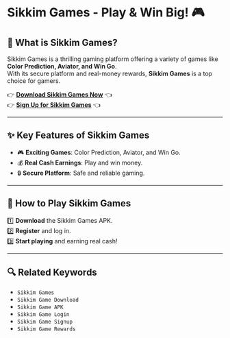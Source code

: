 # Sikkim Games - Play & Win Big! 🎮

## 🎯 What is Sikkim Games?  
Sikkim Games is a thrilling gaming platform offering a variety of games like **Color Prediction, Aviator, and Win Go**.  
With its secure platform and real-money rewards, **Sikkim Games** is a top choice for gamers.  

👉 **[Download Sikkim Games Now](#)** 👈  
👉 **[Sign Up for Sikkim Games](#)** 👈  

---

## ✨ Key Features of Sikkim Games  
- 🎮 **Exciting Games**: Color Prediction, Aviator, and Win Go.  
- 💰 **Real Cash Earnings**: Play and win money.  
- 🔒 **Secure Platform**: Safe and reliable gaming.  

---

## 🎯 How to Play Sikkim Games  
1️⃣ **Download** the Sikkim Games APK.  
2️⃣ **Register** and log in.  
3️⃣ **Start playing** and earning real cash!  

---

## 🔍 Related Keywords  
- `Sikkim Games`  
- `Sikkim Game Download`  
- `Sikkim Game APK`  
- `Sikkim Game Login`  
- `Sikkim Game Signup`  
- `Sikkim Game Rewards`  
